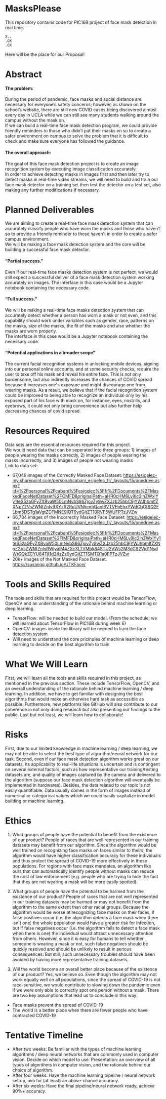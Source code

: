 # MasksPlease
This repository contains code for PIC16B project of face mask detection in real time.

```
X..
.OX
.OX
```

Here will be the place for our Proposal!

# Abstract
#### The problem: 
During the period of pandemic, face masks and social distance are necessary for everyone’s safety concerns; however, as shown on the school’s website, there are still new COVID cases being discovered almost every day in UCLA while we can still see many students walking around the campus without the mask on.  
If we can build a real-time face mask detection program, we could provide friendly reminders to those who didn’t put their masks on so to create a safer environment on campus to solve the problem that it is difficult to check and make sure everyone has followed the guidance.
#### The overall approach:
The goal of this face mask detection project is to create an image recognition system by executing image classification accurately.        
In order to achieve detecting masks in images first and then later try to detect masks in real-time video streams, we will need to build and train our face mask detector on a training set then test the detector on a test set, also making any further modifications if necessary.

# Planned Deliverables
We are aiming to create a real-time face mask detection system that can accurately classify people who have worn the masks and those who haven't so to provide a friendly reminder to those haven't in order to create a safer campus environment.  
We will be making a face mask detection system and the core will be building a successful face mask detector.

#### “Partial success.”
Even if our real-time face masks detection system is not perfect, we would still expect a successful deliver of a face mask detection system working accurately on images.
The interface in this case would be a Jupyter notebook containing the necessary code.

#### “Full success.” 
We will be making a real-time face masks detection system that can accurately detect whether a person has worn a mask or not even, and this capability should work under variables such as gender, race, patterns on the masks, size of the masks, the fit of the masks and also whether the masks are worn properly.    
The interface in this case would be a Jupyter notebook containing the necessary code.

#### “Potential applications in a broader scope”
The current facial recognition systems in unlocking mobile devices, signing into our personal online accounts, and at some security checks, require the user to take off his mask and reveal his entire face. This is not only burdensome, but also indirectly increases the chances of COVID spread because it increases one's exposure and might discourage one from wearing masks. As a result, we believe that if the facial recognition system could be improved to being able to recognize an individual only by his exposed part of his face with mask on, for instance, eyes, nostrills, and eyebrows, it could not only bring convenience but also further help decreasing chances of covid spread.

# Resources Required
Data sets are the essential resources required for this project.   
We would need data that can be seperated into three groups: 1) images of people wearing the masks correctly, 2) images of people wearing the masks incorrectly, and 3) images of people not wearing masks     
Link to data set:     
- 67,049 images of the Correctly Masked Face Dataset: https://esigelec-my.sharepoint.com/personal/cabani_esigelec_fr/_layouts/15/onedrive.aspx?id=%2Fpersonal%2Fcabani%5Fesigelec%5Ffr%2FDocuments%2FMaskedFaceNetDataset%2FCMFD&originalPath=aHR0cHM6Ly9lc2lnZWxlYy1teS5zaGFyZXBvaW50LmNvbS86ZjovZy9wZXJzb25hbC9jYWJhbmlfZXNpZ2VsZWNfZnIvRXYzR2RuUVN5enhQanl6VTVFbEhxYWdCbGtSQ2FLbm5DSTg1aVgtZDFMNE9IQT9ydGltZT10RVF5WUFPTzJVZw      
- 66,734 images of the Incorrectly Masked Face Dataset: https://esigelec-my.sharepoint.com/personal/cabani_esigelec_fr/_layouts/15/onedrive.aspx?id=%2Fpersonal%2Fcabani%5Fesigelec%5Ffr%2FDocuments%2FMaskedFaceNetDataset%2FIMFD&originalPath=aHR0cHM6Ly9lc2lnZWxlYy1teS5zaGFyZXBvaW50LmNvbS86ZjovZy9wZXJzb25hbC9jYWJhbmlfZXNpZ2VsZWNfZnIvRWlyalM4ZXc3LTVMbk84STU2VWs2M3dCS2Vid1NsdWtGQkZCYU84TjI1d24zZz9ydGltZT1SMTQ1a0FPTzJVZw
- 20k+ images of the Not Masked Face Dataset: https://susanqq.github.io/UTKFace/

# Tools and Skills Required
The tools and skills that are required for this project would be TensorFlow, OpenCV and an understanding of the rationale behind machine learning or deep learning.
- TensorFlow: will be needed to build our model. (From the schedule, we will learned about TensorFlow in PIC16B during week 6)
- OpenCV: images inside the library will be needed to train the face detection system
- Will need to understand the core pricinples of machine learning or deep learning to decide on the best algorithm to train

# What We Will Learn
First, we will learn all the tools and skills required in this project, as mentioned in the previous section. These include TensorFlow, OpenCV, and an overall understanding of the rationale behind machine learning / deep learning. In addition, we have to get familiar with designing the best algorithms that would make an otherwise hard task as accessible as possible. Furthermore, new platforms like GitHub will also contribute to our coherence in not only doing research but also presenting our findings to the public. Last but not least, we will learn how to collaborate!

# Risks
First, due to our limited knowledge in machine learning / deep learning, we may not be able to select the best type of algorithm/neural network for our task. Second, even if our face mask detection algorithm works great on our datasets, its applicability to real-life situations is uncertain and is contingent on several external factors, such as how representative our training/testing datasets are, and quality of images captured by the camera and delivered to the algorithm (suppose our face mask detection algorithm will eventually be implemented in hardwares). Besides, the data related to our topic is not easily quantifiable. Data usually comes in the form of images instead of numerical or categorical values which we could easily capitalize in model building or machine learning.

# Ethics
1. What groups of people have the potential to benefit from the existence of our product?
People of races that are well represented in our training datasets may benefit from our algorithm. Since the algorithm would be well trained on recognizing face masks on faces similar to theirs, the algorithm would have higher classification accuracy for these individuals and thus protect the spread of COVID-19 more effectively in these populations. For regions with face mask mandates, an algorithm like ours that can automatically identify people without masks can reduce the cost of law enforcement (e.g. people who are trying to hide the fact that they are not wearing a mask will be more easily spotted). 

2. What groups of people have the potential to be harmed from the existence of our product?
People of races that are not well represented in our training datasets may be harmed or may not benefit from the algorithm to the same extent than other racial groups. Because the algorithm would be worse at recognizing face masks on their faces, if false positives occur (i.e. the algorithm detects a face mask when there isn't one) the whole population would have a greater risk for infection, but if false negatives occur (i.e. the algorithm fails to detect a face mask when there is one) the individual would attract unnecessary attention from others. However, since it is easy for humans to tell whether someone is wearing a mask or not, such false negatives should be quickly resolved and should be unlikely to result in serious consequences. But still, such unnecessary troubles should have been avoided by having more representative training datasets. 

3. Will the world become an overall better place because of the existence of our product?
Yes, we believe so. Even though the algorithm may not work equally well on all populations, since the spread of COVID-19 is not race-sensitive, we would contribute to slowing down the pandemic even if we were only able to correctly spot one person without a mask. There are two key assumptions that lead us to conclude in this way:
- Face masks prevent the spread of COVID-19
- The world is a better place when there are fewer people who have contracted COVID-19

# Tentative Timeline
- After two weeks: Be familiar with the types of machine learning algorithms / deep neural networks that are commonly used in computer vision. Decide on which model to use. Presentation: an overview of all types of algorithms in computer vision, and the rationale behind our choice of algorithm. 
- After four weeks: Have the machine learning pipeline / neural network set up, aim for (at least) an above-chance accuracy.
- After six weeks: Have the final pipeline/neural network ready, achieve 90%+ accuracy. 



